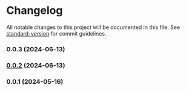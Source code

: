 # Changelog

All notable changes to this project will be documented in this file. See [standard-version](https://github.com/conventional-changelog/standard-version) for commit guidelines.

### 0.0.3 (2024-06-13)

### [0.0.2](https://github.com/teslahunt/vin/compare/v0.0.1...v0.0.2) (2024-06-13)

### 0.0.1 (2024-05-16)
